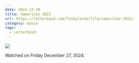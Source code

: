 ```yaml
---
date: 2024-12-29
title: Samaritan 2022
url: https://letterboxd.com/funkylarma/film/samaritan-2022/
category: movie
tags:
  - Letterboxd
---
```


![](https://a.ltrbxd.com/resized/film-poster/5/5/5/5/8/8/555588-samaritan-0-600-0-900-crop.jpg?v=107f6a5bfe)

Watched on Friday December 27, 2024.
